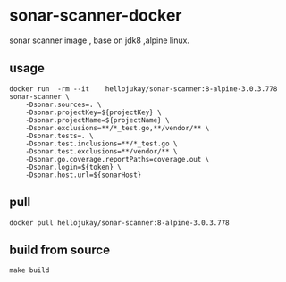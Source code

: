 # sonar-scanner-docker
sonar scanner image , base on jdk8 ,alpine linux.
## usage
```shell
docker run 	-rm --it	hellojukay/sonar-scanner:8-alpine-3.0.3.778	sonar-scanner \
	-Dsonar.sources=. \
	-Dsonar.projectKey=${projectKey} \
	-Dsonar.projectName=${projectName} \
	-Dsonar.exclusions=**/*_test.go,**/vendor/** \
	-Dsonar.tests=. \
	-Dsonar.test.inclusions=**/*_test.go \
	-Dsonar.test.exclusions=**/vendor/** \
	-Dsonar.go.coverage.reportPaths=coverage.out \
	-Dsonar.login=${token} \
	-Dsonar.host.url=${sonarHost}

```
## pull
```shell
docker pull hellojukay/sonar-scanner:8-alpine-3.0.3.778
```

## build from source
```shell
make build
```
